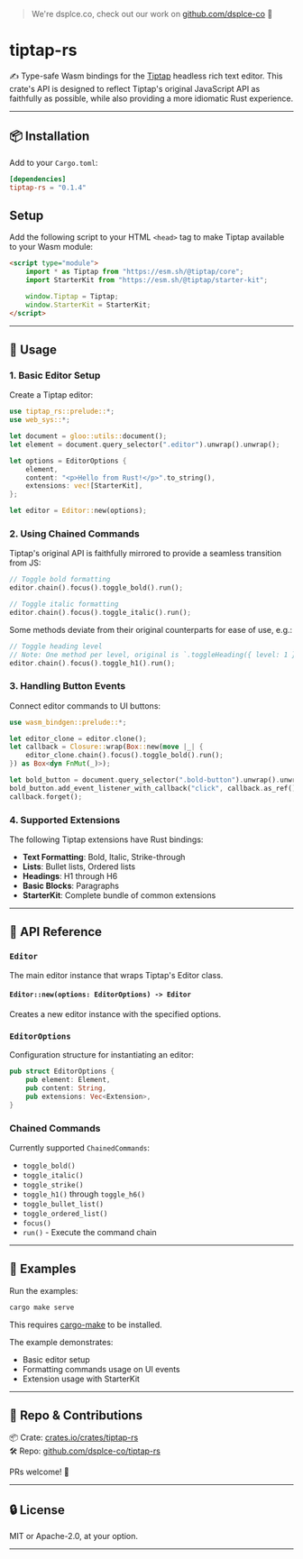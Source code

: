 > We're dsplce.co, check out our work on [github.com/dsplce-co](https://github.com/dsplce-co) 🖤

# tiptap-rs

✍️ Type-safe Wasm bindings for the [Tiptap](https://tiptap.dev/) headless rich text editor. This crate's API is designed to reflect Tiptap's original JavaScript API as faithfully as possible, while also providing a more idiomatic Rust experience.

---

## 📦 Installation

Add to your `Cargo.toml`:

```toml
[dependencies]
tiptap-rs = "0.1.4"
```

## Setup

Add the following script to your HTML `<head>` tag to make Tiptap available to your Wasm module:

```html
<script type="module">
    import * as Tiptap from "https://esm.sh/@tiptap/core";
    import StarterKit from "https://esm.sh/@tiptap/starter-kit";

    window.Tiptap = Tiptap;
    window.StarterKit = StarterKit;
</script>
```

---

## 🧪 Usage

### 1. Basic Editor Setup

Create a Tiptap editor:

```rust
use tiptap_rs::prelude::*;
use web_sys::*;

let document = gloo::utils::document();
let element = document.query_selector(".editor").unwrap().unwrap();

let options = EditorOptions {
    element,
    content: "<p>Hello from Rust!</p>".to_string(),
    extensions: vec![StarterKit],
};

let editor = Editor::new(options);
```

### 2. Using Chained Commands

Tiptap's original API is faithfully mirrored to provide a seamless transition from JS:

```rust
// Toggle bold formatting
editor.chain().focus().toggle_bold().run();

// Toggle italic formatting
editor.chain().focus().toggle_italic().run();
```

Some methods deviate from their original counterparts for ease of use, e.g.:

```rust
// Toggle heading level
// Note: One method per level, original is `.toggleHeading({ level: 1 })`
editor.chain().focus().toggle_h1().run();
```

### 3. Handling Button Events

Connect editor commands to UI buttons:

```rust
use wasm_bindgen::prelude::*;

let editor_clone = editor.clone();
let callback = Closure::wrap(Box::new(move |_| {
    editor_clone.chain().focus().toggle_bold().run();
}) as Box<dyn FnMut(_)>);

let bold_button = document.query_selector(".bold-button").unwrap().unwrap();
bold_button.add_event_listener_with_callback("click", callback.as_ref().unchecked_ref()).unwrap();
callback.forget();
```

### 4. Supported Extensions

The following Tiptap extensions have Rust bindings:

- **Text Formatting**: Bold, Italic, Strike-through
- **Lists**: Bullet lists, Ordered lists
- **Headings**: H1 through H6
- **Basic Blocks**: Paragraphs
- **StarterKit**: Complete bundle of common extensions

---

## 📐 API Reference

### `Editor`

The main editor instance that wraps Tiptap's Editor class.

#### `Editor::new(options: EditorOptions) -> Editor`

Creates a new editor instance with the specified options.

### `EditorOptions`

Configuration structure for instantiating an editor:

```rust
pub struct EditorOptions {
    pub element: Element,
    pub content: String,
    pub extensions: Vec<Extension>,
}
```

### Chained Commands

Currently supported `ChainedCommands`:

- `toggle_bold()`
- `toggle_italic()`
- `toggle_strike()`
- `toggle_h1()` through `toggle_h6()`
- `toggle_bullet_list()`
- `toggle_ordered_list()`
- `focus()`
- `run()` - Execute the command chain

---

## 🚀 Examples

Run the examples:

```bash
cargo make serve
```

This requires [cargo-make](https://crates.io/crates/cargo-make) to be installed.

The example demonstrates:
- Basic editor setup
- Formatting commands usage on UI events
- Extension usage with StarterKit

---

## 📁 Repo & Contributions

📦 Crate: [crates.io/crates/tiptap-rs](https://crates.io/crates/tiptap-rs)<br>
🛠️ Repo: [github.com/dsplce-co/tiptap-rs](https://github.com/dsplce-co/tiptap-rs)

PRs welcome! 🖤

---

## 🔒 License

MIT or Apache-2.0, at your option.

---
